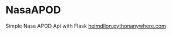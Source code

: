 # NasaAPOD
Simple Nasa APOD Api with Flask
[heimdilon.pythonanywhere.com](https://heimdilon.pythonanywhere.com)
